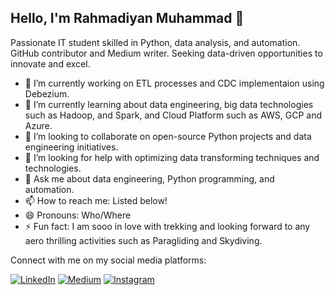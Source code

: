## Hello, I'm Rahmadiyan Muhammad 👋 

Passionate IT student skilled in Python, data analysis, and automation. GitHub contributor and Medium writer. Seeking data-driven opportunities to innovate and excel.

- 🔭 I’m currently working on ETL processes and CDC implementaion using Debezium.
- 🌱 I’m currently learning about data engineering, big data technologies such as Hadoop, and Spark, and Cloud Platform such as AWS, GCP and Azure.
- 👯 I’m looking to collaborate on open-source Python projects and data engineering initiatives.
- 🤔 I’m looking for help with optimizing data transforming techniques and technologies.
- 💬 Ask me about data engineering, Python programming, and automation.
- 📫 How to reach me: Listed below!
- 😄 Pronouns: Who/Where
- ⚡ Fun fact: I am sooo in love with trekking and looking forward to any aero thrilling activities such as Paragliding and Skydiving.

Connect with me on my social media platforms:

[![LinkedIn](https://img.shields.io/badge/LinkedIn-Connect-blue)](https://www.linkedin.com/in/rahmadiyanmuhammad/)
[![Medium](https://img.shields.io/badge/Medium-Follow-green)](https://www.medium.com/@rahmadiyanmuhammad)
[![Instagram](https://img.shields.io/badge/Instagram-Follow-purple)](https://www.instagram.com/rianying)
